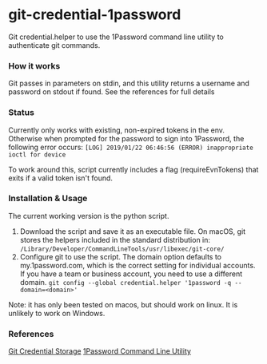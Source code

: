 # git-credential-1password

Git credential.helper to use the 1Password command line utility to authenticate git
commands. 

### How it works

Git passes in parameters on stdin, and this utility returns a username and 
password on stdout if found. See the references for full details


### Status

Currently only works with existing, non-expired tokens in the env. Otherwise when 
prompted for the password to sign into 1Password, the following error occurs:
```[LOG] 2019/01/22 06:46:56 (ERROR) inappropriate ioctl for device```

To work around this, script currently includes a flag (requireEvnTokens) that exits
if a valid token isn't found.


### Installation & Usage

The current working version is the python script.

1. Download the script and save it as an executable file. On macOS, git stores the 
helpers included in the standard distribution in:
	```/Library/Developer/CommandLineTools/usr/libexec/git-core/```
2. Configure git to use the script. The domain option defaults to my.1password.com, which 
is the correct setting for individual accounts. If you have a team or business account, you
need to use a different domain.
  ```git config --global credential.helper '1password -q --domain=<domain>'```


Note: it has only been tested on macos, but should work on linux. It is unlikely to 
work on Windows.


### References
[Git Credential Storage](https://git-scm.com/book/en/v2/Git-Tools-Credential-Storage)
[1Password Command Line Utility](https://support.1password.com/command-line-getting-started/)
